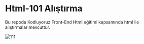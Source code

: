 # Html-101 Alıştırma
Bu repoda Kodluyoruz Front-End Html eğitimi kapsamında html ile alıştırmalar mevcuttur.

![111](https://user-images.githubusercontent.com/100076932/166513701-8734d5db-67ca-40d4-92d1-ea53ee70805b.png)

